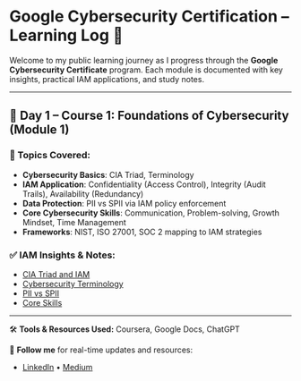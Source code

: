 # Google Cybersecurity Certification – Learning Log 🚀

Welcome to my public learning journey as I progress through the **Google Cybersecurity Certificate** program. Each module is documented with key insights, practical IAM applications, and study notes.

---

## 📅 Day 1 – Course 1: Foundations of Cybersecurity (Module 1)

### 📌 Topics Covered:
- **Cybersecurity Basics**: CIA Triad, Terminology
- **IAM Application**: Confidentiality (Access Control), Integrity (Audit Trails), Availability (Redundancy)
- **Data Protection**: PII vs SPII via IAM policy enforcement
- **Core Cybersecurity Skills**: Communication, Problem-solving, Growth Mindset, Time Management
- **Frameworks**: NIST, ISO 27001, SOC 2 mapping to IAM strategies

### ✅ IAM Insights & Notes:
- [CIA Triad and IAM](course-1-foundations-of-cybersecurity/module-1-introduction-to-cybersecurity/cia-triad-iam)
- [Cybersecurity Terminology](course-1-foundations-of-cybersecurity/module-1-introduction-to-cybersecurity/cybersecurity-terminology)
- [PII vs SPII](course-1-foundations-of-cybersecurity/module-1-introduction-to-cybersecurity/pii-vs-spii)
- [Core Skills](course-1-foundations-of-cybersecurity/module-1-introduction-to-cybersecurity/core-skills)

---

🛠️ **Tools & Resources Used:** Coursera, Google Docs, ChatGPT

🔗 **Follow me** for real-time updates and resources:
- [LinkedIn](https://www.linkedin.com/in/proteekbose/) • [Medium](https://proteekbose.medium.com/)
